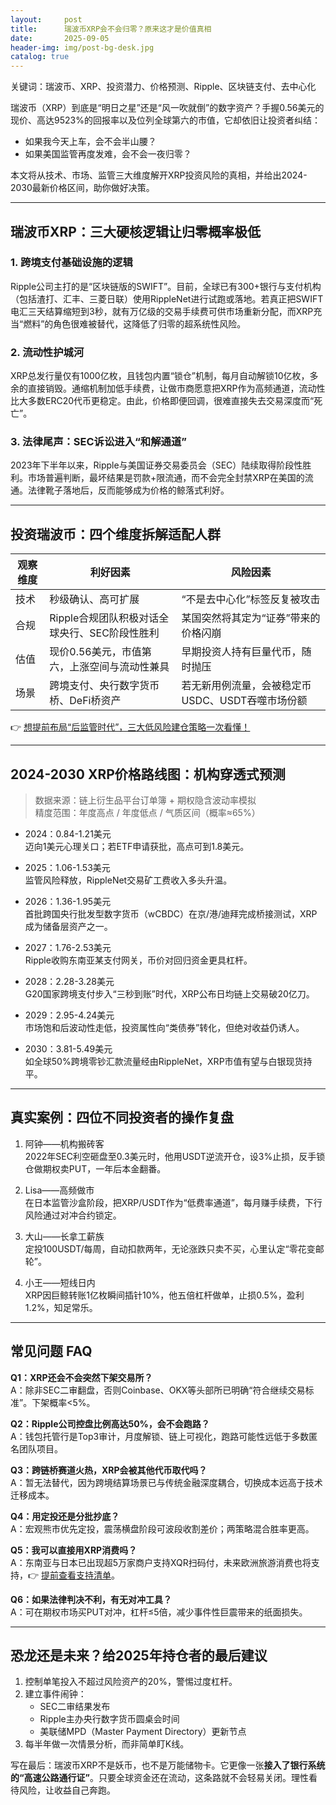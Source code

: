 ```yaml
---
layout:     post
title:      瑞波币XRP会不会归零？原来这才是价值真相
date:       2025-09-05
header-img: img/post-bg-desk.jpg
catalog: true
---
```


关键词：瑞波币、XRP、投资潜力、价格预测、Ripple、区块链支付、去中心化

瑞波币（XRP）到底是“明日之星”还是“风一吹就倒”的数字资产？手握0.56美元的现价、高达9523%的回报率以及位列全球第六的市值，它却依旧让投资者纠结：  
- 如果我今天上车，会不会半山腰？  
- 如果美国监管再度发难，会不会一夜归零？  

本文将从技术、市场、监管三大维度解开XRP投资风险的真相，并给出2024-2030最新价格区间，助你做好决策。

---

## 瑞波币XRP：三大硬核逻辑让归零概率极低

### 1. 跨境支付基础设施的逻辑  
Ripple公司主打的是“区块链版的SWIFT”。目前，全球已有300+银行与支付机构（包括渣打、汇丰、三菱日联）使用RippleNet进行试跑或落地。若真正把SWIFT电汇三天结算缩短到3秒，就有万亿级的交易手续费可供市场重新分配，而XRP充当“燃料”的角色很难被替代，这降低了归零的超系统性风险。

### 2. 流动性护城河  
XRP总发行量仅有1000亿枚，且钱包内置“锁仓”机制，每月自动解锁10亿枚，多余的直接销毁。通缩机制加低手续费，让做市商愿意把XRP作为高频通道，流动性比大多数ERC20代币更稳定。由此，价格即便回调，很难直接失去交易深度而“死亡”。

### 3. 法律尾声：SEC诉讼进入“和解通道”  
2023年下半年以来，Ripple与美国证券交易委员会（SEC）陆续取得阶段性胜利。市场普遍判断，最坏结果是罚款+限流通，而不会完全封禁XRP在美国的流通。法律靴子落地后，反而能够成为价格的鲸落式利好。

---

## 投资瑞波币：四个维度拆解适配人群

| 观察维度 | 利好因素 | 风险因素 |
|---|---|---|
| 技术 | 秒级确认、高可扩展 | “不是去中心化”标签反复被攻击 |
| 合规 | Ripple合规团队积极对话全球央行、SEC阶段性胜利 | 某国突然将其定为“证券”带来的价格闪崩 |
| 估值 | 现价0.56美元，市值第六，上涨空间与流动性兼具 | 早期投资人持有巨量代币，随时抛压 |
| 场景 | 跨境支付、央行数字货币桥、DeFi桥资产 | 若无新用例流量，会被稳定币USDC、USDT吞噬市场份额 |

👉 [想提前布局“后监管时代”，三大低风险建仓策略一次看懂！](https://okxdog.com/)

---

## 2024-2030 XRP价格路线图：机构穿透式预测

> 数据来源：链上衍生品平台订单簿 + 期权隐含波动率模拟  
> 精度范围：年度高点 / 年度低点 / 气质区间（概率≈65%）

- 2024：0.84-1.21美元  
  迈向1美元心理关口；若ETF申请获批，高点可到1.8美元。  

- 2025：1.06-1.53美元  
  监管风险释放，RippleNet交易矿工费收入多头升温。  

- 2026：1.36-1.95美元  
  首批跨国央行批发型数字货币（wCBDC）在京/港/迪拜完成桥接测试，XRP成为储备层资产之一。  

- 2027：1.76-2.53美元  
  Ripple收购东南亚某支付网关，币价对回归资金更具杠杆。  

- 2028：2.28-3.28美元  
  G20国家跨境支付步入“三秒到账”时代，XRP公布日均链上交易破20亿刀。  

- 2029：2.95-4.24美元  
  市场饱和后波动性走低，投资属性向“类债券”转化，但绝对收益仍诱人。  

- 2030：3.81-5.49美元  
  如全球50%跨境零钞汇款流量经由RippleNet，XRP市值有望与白银现货持平。

---

## 真实案例：四位不同投资者的操作复盘

1. 阿钟——机构搬砖客  
   2022年SEC利空砸盘至0.3美元时，他用USDT逆流开仓，设3%止损，反手锁仓做期权卖PUT，一年后本金翻番。  

2. Lisa——高频做市  
   在日本监管沙盒阶段，把XRP/USDT作为“低费率通道”，每月赚手续费，下行风险通过对冲合约锁定。  

3. 大山——长拿工薪族  
   定投100USDT/每周，自动扣款两年，无论涨跌只卖不买，心里认定“零花变邮轮”。  

4. 小王——短线日内  
   XRP因巨鲸转账1亿枚瞬间插针10%，他五倍杠杆做单，止损0.5%，盈利1.2%，知足常乐。

---

## 常见问题 FAQ

**Q1：XRP还会不会突然下架交易所？**  
A：除非SEC二审翻盘，否则Coinbase、OKX等头部所已明确“符合继续交易标准”。下架概率<5%。

**Q2：Ripple公司控盘比例高达50%，会不会跑路？**  
A：钱包托管行是Top3审计，月度解锁、链上可视化，跑路可能性远低于多数匿名团队项目。

**Q3：跨链桥赛道火热，XRP会被其他代币取代吗？**  
A：暂无法替代，因为跨境结算场景已与传统金融深度耦合，切换成本远高于技术迁移成本。

**Q4：用定投还是分批抄底？**  
A：宏观熊市优先定投，震荡横盘阶段可波段收割差价；两策略混合胜率更高。

**Q5：我可以直接用XRP消费吗？**  
A：东南亚与日本已出现超5万家商户支持XQR扫码付，未来欧洲旅游消费也将支持，👉 [提前查看支持清单](https://okxdog.com/)。

**Q6：如果法律判决不利，有无对冲工具？**  
A：可在期权市场买PUT对冲，杠杆≤5倍，减少事件性巨震带来的纸面损失。

---

## 恐龙还是未来？给2025年持仓者的最后建议

1. 控制单笔投入不超过风险资产的20%，警惕过度杠杆。  
2. 建立事件闹钟：  
   - SEC二审结果发布  
   - Ripple主办央行数字货币圆桌会时间  
   - 美联储MPD（Master Payment Directory）更新节点  
3. 每半年做一次情景分析，而非简单盯K线。

写在最后：瑞波币XRP不是妖币，也不是万能储物卡。它更像一张**接入了银行系统的“高速公路通行证”**。只要全球资金还在流动，这条路就不会轻易关闭。理性看待风险，让收益自己奔跑。
